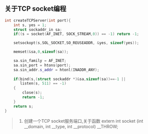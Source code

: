 ## 关于TCP socket编程
```c++
int createTCPServer(int port){
    int s, yes = 1;
    struct sockaddr_in sa;
    if((s = socket(AF_INET, SOCK_STREAM,0)) == -1) return -1;

    setsockopt(s,SOL_SOCKET,SO_REUSEADDR, &yes, sizeof(yes));

    memset(&sa,0,sizeof(sa));

    sa.sin_family = AF_INET;
    sa.sin_port = htons(port);
    sa.sin_addr.s_addr = htonl(INADDR_ANY);
    
    if(bind(s,(struct sockaddr *)&sa,sizeof(sa))==-1 ||
       listen(s, 511) == -1) 
    {
        close(s);
        return -1;
    }
    return s;
}

```
> 1. 创建一个TCP socket服务端口,关于函数
>  extern int socket (int __domain, int __type, int __protocol) __THROW;
>

